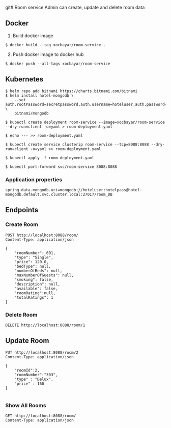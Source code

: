 git# Room service
Admin can create, update and delete room data

## Docker 

1. Build docker image
```
$ docker build --tag xocbayar/room-service .
```
2. Push docker image to docker hub
```
$ docker push --all-tags xocbayar/room-service
```

## Kubernetes
```
$ helm repo add bitnami https://charts.bitnami.com/bitnami
$ helm install hotel-mongodb \
    --set auth.rootPassword=secretpassword,auth.username=hoteluser,auth.password=hotelpass,auth.database=room_DB \
    bitnami/mongodb

$ kubectl create deployment room-service --image=xocbayar/room-service --dry-run=client -o=yaml > room-deployment.yaml 

$ echo --- >> room-deployment.yaml

$ kubectl create service clusterip room-service --tcp=8088:8088 --dry-run=client -o=yaml >> room-deployment.yaml

$ kubectl apply -f room-deployment.yaml

$ kubectl port-forward svc/room-service 8088:8088
```
### Application properties
```
spring.data.mongodb.uri=mongodb://hoteluser:hotelpass@hotel-mongodb.default.svc.cluster.local:27017/room_DB
```

## Endpoints
### Create Room

~~~
POST http://localhost:8088/room/
Content-Type: application/json

{
    "roomNumber": 601,
    "type": "Single",
    "price": 120.0,
    "bedType": null,
    "numberOfBeds": null,
    "maxNumberOfGuests": null,
    "smoking": false,
    "description": null,
    "available": false,
    "roomRating":null,
    "totalRatings": 1
}
~~~

### Delete Room
~~~
DELETE http://localhost:8088/room/1

~~~

## Update Room

~~~
PUT http://localhost:8088/room/2
Content-Type: application/json

{
    "roomId":2,
    "roomNumber":"303",
    "type" : "Delux",
    "price" : 160
}


~~~
### Show All Rooms
~~~
GET http://localhost:8088/room/
Content-Type: application/json
~~~
